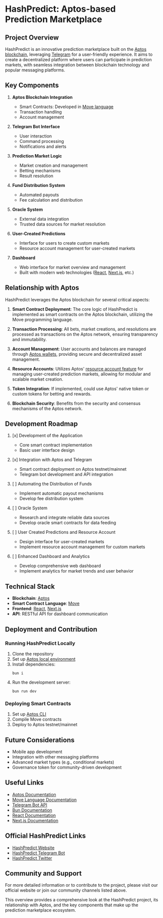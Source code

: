 # HashPredict: Aptos-based Prediction Marketplace

## Project Overview

HashPredict is an innovative prediction marketplace built on the [Aptos blockchain](https://aptoslabs.com/), leveraging [Telegram](https://telegram.org/) for a user-friendly experience. It aims to create a decentralized platform where users can participate in prediction markets, with seamless integration between blockchain technology and popular messaging platforms.

## Key Components

1. **Aptos Blockchain Integration**
   - Smart Contracts: Developed in [Move language](https://move-language.github.io/move/)
   - Transaction handling
   - Account management

2. **Telegram Bot Interface**
   - User interaction
   - Command processing
   - Notifications and alerts

3. **Prediction Market Logic**
   - Market creation and management
   - Betting mechanisms
   - Result resolution

4. **Fund Distribution System**
   - Automated payouts
   - Fee calculation and distribution

5. **Oracle System**
   - External data integration
   - Trusted data sources for market resolution

6. **User-Created Predictions**
   - Interface for users to create custom markets
   - Resource account management for user-created markets

7. **Dashboard**
   - Web interface for market overview and management
   - Built with modern web technologies ([React](https://reactjs.org/), [Next.js](https://nextjs.org/), etc.)

## Relationship with Aptos

HashPredict leverages the Aptos blockchain for several critical aspects:

1. **Smart Contract Deployment**: The core logic of HashPredict is implemented as smart contracts on the Aptos blockchain, utilizing the Move programming language.

2. **Transaction Processing**: All bets, market creations, and resolutions are processed as transactions on the Aptos network, ensuring transparency and immutability.

3. **Account Management**: User accounts and balances are managed through [Aptos wallets](https://aptos.dev/concepts/accounts/), providing secure and decentralized asset management.

4. **Resource Accounts**: Utilizes Aptos' [resource account feature](https://aptos.dev/concepts/accounts/#resource-accounts) for managing user-created prediction markets, allowing for modular and scalable market creation.

5. **Token Integration**: If implemented, could use Aptos' native token or custom tokens for betting and rewards.

6. **Blockchain Security**: Benefits from the security and consensus mechanisms of the Aptos network.

## Development Roadmap

1. [x] Development of the Application
   - Core smart contract implementation
   - Basic user interface design

2. [x] Integration with Aptos and Telegram
   - Smart contract deployment on Aptos testnet/mainnet
   - Telegram bot development and API integration

3. [ ] Automating the Distribution of Funds
   - Implement automatic payout mechanisms
   - Develop fee distribution system

4. [ ] Oracle System
   - Research and integrate reliable data sources
   - Develop oracle smart contracts for data feeding

5. [ ] User Created Predictions and Resource Account
   - Design interface for user-created markets
   - Implement resource account management for custom markets

6. [ ] Enhanced Dashboard and Analytics
   - Develop comprehensive web dashboard
   - Implement analytics for market trends and user behavior

## Technical Stack

- **Blockchain**: [Aptos](https://aptoslabs.com/)
- **Smart Contract Language**: [Move](https://move-language.github.io/move/)
- **Frontend**: [React](https://reactjs.org/), [Next.js](https://nextjs.org/)
- **API**: RESTful API for dashboard communication

## Deployment and Contribution

### Running HashPredict Locally

1. Clone the repository
2. Set up [Aptos local environment](https://aptos.dev/guides/getting-started/)
3. Install dependencies:
   ```
   bun i
   ```
4. Run the development server:
   ```
   bun run dev
   ```

### Deploying Smart Contracts

1. Set up [Aptos CLI](https://aptos.dev/tools/aptos-cli/)
2. Compile Move contracts
3. Deploy to Aptos testnet/mainnet

## Future Considerations

- Mobile app development
- Integration with other messaging platforms
- Advanced market types (e.g., conditional markets)
- Governance token for community-driven development

## Useful Links

- [Aptos Documentation](https://aptos.dev/)
- [Move Language Documentation](https://move-language.github.io/move/)
- [Telegram Bot API](https://core.telegram.org/bots/api)
- [Bun Documentation](https://bun.sh/docs)
- [React Documentation](https://reactjs.org/docs/getting-started.html)
- [Next.js Documentation](https://nextjs.org/docs)

## Official HashPredict Links

- [HashPredict Website](https://www.hashpredict.fun/)
- [HashPredict Telegram Bot](https://t.me/hashpredict_bot)
- [HashPredict Twitter](https://x.com/HashPredict)

## Community and Support

For more detailed information or to contribute to the project, please visit our official website or join our community channels listed above.

This overview provides a comprehensive look at the HashPredict project, its relationship with Aptos, and the key components that make up the prediction marketplace ecosystem.

